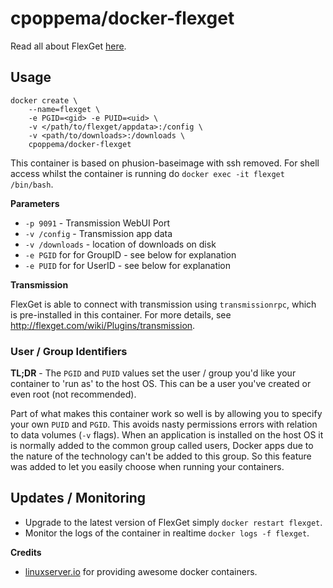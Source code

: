 # cpoppema/docker-flexget

Read all about FlexGet [here](http://www.flexget.com/#Description).

## Usage

```
docker create \
    --name=flexget \
    -e PGID=<gid> -e PUID=<uid> \
    -v </path/to/flexget/appdata>:/config \
    -v <path/to/downloads>:/downloads \
    cpoppema/docker-flexget
```

This container is based on phusion-baseimage with ssh removed. For shell access whilst the container is running do `docker exec -it flexget /bin/bash`.

**Parameters**

* `-p 9091` - Transmission WebUI Port
* `-v /config` - Transmission app data
* `-v /downloads` - location of downloads on disk
* `-e PGID` for for GroupID - see below for explanation
* `-e PUID` for for UserID - see below for explanation

**Transmission**

FlexGet is able to connect with transmission using `transmissionrpc`, which is pre-installed in this container. For more details, see http://flexget.com/wiki/Plugins/transmission.

### User / Group Identifiers

**TL;DR** - The `PGID` and `PUID` values set the user / group you'd like your container to 'run as' to the host OS. This can be a user you've created or even root (not recommended).

Part of what makes this container work so well is by allowing you to specify your own `PUID` and `PGID`. This avoids nasty permissions errors with relation to data volumes (`-v` flags). When an application is installed on the host OS it is normally added to the common group called users, Docker apps due to the nature of the technology can't be added to this group. So this feature was added to let you easily choose when running your containers.

## Updates / Monitoring

* Upgrade to the latest version of FlexGet simply `docker restart flexget`.
* Monitor the logs of the container in realtime `docker logs -f flexget`.

**Credits**
* [linuxserver.io](https://github.com/linuxserver) for providing awesome docker containers.

